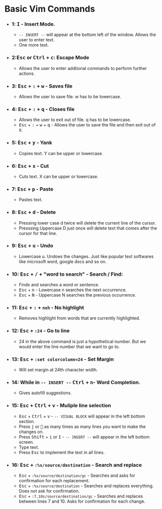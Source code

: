 # Basic Vim Commands

* ### 1: <kbd>I</kbd> - Insert Mode.
	* `-- INSERT --` will appear at the bottom left of the window. Allows the user to enter text. 
	* One more test.
* ### 2:<kbd>Esc</kbd> or <kbd>Ctrl</kbd> + <kbd>c</kbd>: Escape Mode
	* Allows the user to enter addtional commands to perform further actions.
* ### 3: <kbd>Esc</kbd> + <kbd>:</kbd> + <kbd>w</kbd> - Saves file
	* Allows the user to save file. w has to be lowercase.
* ### 4: <kbd>Esc</kbd> + <kbd>:</kbd> + <kbd>q</kbd> - Closes file
	* Allows the user to exit out of file. q has to be lowercase.
	* <kbd>Esc</kbd> + <kbd>:</kbd> + <kbd>w</kbd> + <kbd>q</kbd> - Allows the user to save the file and then exit out of it.
* ### 5: <kbd>Esc</kbd> + <kbd>y</kbd> - Yank
	* Copies text. Y can be upper or lowercase.
* ### 6: <kbd>Esc</kbd> + <kbd>x</kbd> - Cut
	* Cuts text. X can be upper or lowercase.
* ### 7: <kbd>Esc</kbd> + <kbd>p</kbd> - Paste
	* Pastes text.
* ### 8: <kbd>Esc</kbd> + <kbd>d</kbd> - Delete
	* Pressing lower case d twice will delete the current line of the cursor.
	* Presssing Uppercase D just once will delete text that comes after the cursor for that line.
* ### 9: <kbd>Esc</kbd> + <kbd>u</kbd> - Undo
	* Lowercase u. Undoes the changes. Just like popular text softwares like microsoft word, google docs and so on.
* ### 10: <kbd>Esc</kbd> + <kbd>/</kbd> + "word to search" - Search / Find:
	* Finds and searches a word or sentence.
	* <kbd>Esc</kbd> + <kbd>n</kbd> - Lowercase n searches the next occurrence.
	* <kbd>Esc</kbd> + <kbd>N</kbd> - Uppercase N searches the previous occurrence.
* ### 11: <kbd>Esc</kbd> + <kbd>:</kbd> + `noh` - No highlight
	* Removes highlight from words that are currently highlighted.
* ### 12: <kbd>Esc</kbd> + `:24` - Go to line
	* 24 in the above command is just a hypothetical number. But we would enter the line number that we want to go to.
* ### 13: <kbd>Esc</kbd> + `:set colorcolumn=24` - Set Margin
	* Will set margin at 24th character width.
* ### 14: While in  `-- INSERT --` <kbd>Ctrl</kbd> + <kbd>n</kbd>- Word Completion.
	* Gives autofill suggestions.
* ### 15: <kbd>Esc</kbd> + <kbd>Ctrl</kbd> + <kbd>v</kbd> - Muliple line selection
	* <kbd>Esc</kbd> + <kbd>Ctrl</kbd> + <kbd>v</kbd> - `-- VISUAL BLOCK` will appear in the left bottom section.
	* Press <kbd>j</kbd> or <kbd> :arrow_down_small:</kbd> as many times as many lines you want to make the changes on.
	* Press <kbd>Shift</kbd> + <kbd>i</kbd> or <kbd>I</kbd> - `-- INSERT --` will appear in the left bottom screen.
	* Type text.
	* Press <kbd>Esc</kbd> to implement the text in all lines.
* ### 16: <kbd>Esc</kbd> + `:%s/source/destination` - Search and replace
	* <kbd>Esc</kbd> + `:%s/source/destination/gc` - Searches and asks for confirmation for each replacement.
	* <kbd>Esc</kbd> + `:%s/source/destination` - Searches and replaces everything. Does not ask for confirmation.
	* <kbd>Esc</kbd> + `:7,10s/source/destination/gc` - Searches and replaces between lines 7 and 10. Asks for confirmation for each change.

	
